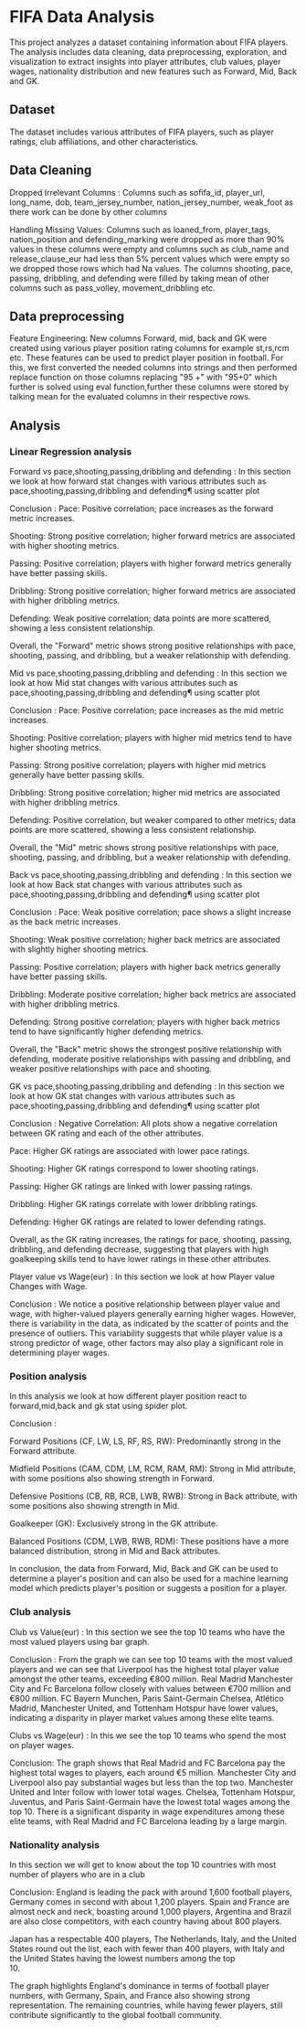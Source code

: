 # FIFA Data Analysis
This project analyzes a dataset containing information about FIFA players. The analysis includes data cleaning, data preprocessing, exploration, and visualization to extract insights into player attributes, club values, player wages, nationality distribution and new features such as Forward, Mid, Back and GK.
## Dataset 
The dataset includes various attributes of FIFA players, such as player ratings, club affiliations, and other characteristics.
## Data Cleaning
Dropped Irrelevant Columns : Columns such as sofifa_id, player_url, long_name, dob, team_jersey_number, nation_jersey_number, weak_foot as there work can be done by other columns

Handling Missing Values: Columns such as loaned_from, player_tags, nation_position and defending_marking were dropped as more than 90% values in these columns were empty and columns such as club_name	and release_clause_eur had less than 5% percent values which were empty so we dropped those rows which had Na values. The columns shooting, pace, passing, dribbling, and defending were filled by taking mean of other columns such as pass_volley, movement_dribbling etc.
## Data preprocessing 
Feature Engineering: New columns Forward, mid, back and GK were created using various player position rating columns for example st,rs,rcm etc. These features can be used to predict player position in football. For this, we first converted the needed columns into strings and then performed replace function on those columns replacing "95 +" with "95+0" which further is solved using eval function,further these columns were stored by talking mean for the evaluated columns in their respective rows.
## Analysis 
### Linear Regression analysis
Forward vs pace,shooting,passing,dribbling and defending : In this section we look at how forward stat changes with various attributes such as pace,shooting,passing,dribbling and defending¶ using scatter plot

  Conclusion : 
  Pace: Positive correlation; pace increases as the forward metric increases.

  Shooting: Strong positive correlation; higher forward metrics are associated with higher shooting metrics.

   Passing: Positive correlation; players with higher forward metrics generally have better passing skills.

   Dribbling: Strong positive correlation; higher forward metrics are associated with higher dribbling metrics.
   
   Defending: Weak positive correlation; data points are more scattered, showing a less consistent relationship.

   Overall, the "Forward" metric shows strong positive relationships with pace, shooting, passing, and dribbling, but a weaker relationship with defending.

Mid vs pace,shooting,passing,dribbling and defending : In this section we look at how Mid stat changes with various attributes such as pace,shooting,passing,dribbling and defending¶ using scatter plot

  Conclusion : 
  Pace: Positive correlation; pace increases as the mid metric increases.

  Shooting: Positive correlation; players with higher mid metrics tend to have higher shooting metrics.

  Passing: Strong positive correlation; players with higher mid metrics generally have better passing skills.

  Dribbling: Strong positive correlation; higher mid metrics are associated with higher dribbling metrics.

  Defending: Positive correlation, but weaker compared to other metrics; data points are more scattered, showing a less consistent relationship.

  Overall, the "Mid" metric shows strong positive relationships with pace, shooting, passing, and dribbling, but a weaker relationship with defending.

Back vs pace,shooting,passing,dribbling and defending : In this section we look at how Back stat changes with various attributes such as pace,shooting,passing,dribbling and defending¶ using scatter plot

  Conclusion :
  Pace: Weak positive correlation; pace shows a slight increase as the back metric increases.

  Shooting: Weak positive correlation; higher back metrics are associated with slightly higher shooting metrics.

  Passing: Positive correlation; players with higher back metrics generally have better passing skills.

  Dribbling: Moderate positive correlation; higher back metrics are associated with higher dribbling metrics.

  Defending: Strong positive correlation; players with higher back metrics tend to have significantly higher defending metrics.

  Overall, the "Back" metric shows the strongest positive relationship with defending, moderate positive relationships with passing and dribbling, and weaker positive relationships with pace and shooting.

GK vs pace,shooting,passing,dribbling and defending : In this section we look at how GK stat changes with various attributes such as pace,shooting,passing,dribbling and defending¶ using scatter plot

  Conclusion :
  Negative Correlation: All plots show a negative correlation between GK rating and each of the other attributes.

  Pace: Higher GK ratings are associated with lower pace ratings.
  
  Shooting: Higher GK ratings correspond to lower shooting ratings.

  Passing: Higher GK ratings are linked with lower passing ratings.

  Dribbling: Higher GK ratings correlate with lower dribbling ratings.

  Defending: Higher GK ratings are related to lower defending ratings.

  Overall, as the GK rating increases, the ratings for pace, shooting, passing, dribbling, and defending decrease, suggesting that players with high goalkeeping skills tend to have lower ratings in these other      attributes.

Player value vs Wage(eur) : In this section we look at how Player value Changes with Wage.

Conclusion : We notice a positive relationship between player value and wage, with higher-valued players generally earning higher wages. However, there is variability in the data, as indicated by the scatter of points and the presence of outliers. This variability suggests that while player value is a strong predictor of wage, other factors may also play a significant role in determining player wages.

### Position analysis
In this analysis we look at how different player position react to forward,mid,back and gk stat using spider plot.

Conclusion : 

Forward Positions (CF, LW, LS, RF, RS, RW): Predominantly strong in the Forward attribute.

Midfield Positions (CAM, CDM, LM, RCM, RAM, RM): Strong in Mid attribute, with some positions also showing strength in Forward.

Defensive Positions (CB, RB, RCB, LWB, RWB): Strong in Back attribute, with some positions also showing strength in Mid.

Goalkeeper (GK): Exclusively strong in the GK attribute.

Balanced Positions (CDM, LWB, RWB, RDM): These positions have a more balanced distribution, strong in Mid and Back attributes.

In conclusion, the data from Forward, Mid, Back and GK can be used to determine a player's position and can also be used for a machine learning model which predicts player's position or suggests a position for a player.

### Club analysis
 Club vs Value(eur) :  In this section we see the top 10 teams who have the most valued players using bar graph.

 Conclusion : 
 From the graph we can see top 10 teams with the most valued players and we can see that Liverpool has the highest total player value amongst the other teams, exceeding €800 million. Real Madrid Manchester City   and Fc Barcelona follow closely with values between €700 million and €800 million. FC Bayern Munchen, Paris Saint-Germain Chelsea, Atlético Madrid, Manchester United, and Tottenham Hotspur have lower values,     indicating a disparity in player market values among these elite teams.

 Clubs vs Wage(eur) : In this we see the top 10 teams who spend the most on player wages.

 Conclusion:
 The graph shows that Real Madrid and FC Barcelona pay the highest total wages to players, each around €5 million. Manchester City and Liverpool also pay substantial wages but less than the top two. Manchester    United and Inter follow with lower total wages. Chelsea, Tottenham Hotspur, Juventus, and Paris Saint-Germain have the lowest total wages among the top 10. There is a significant disparity in wage expenditures   among these elite teams, with Real Madrid and FC Barcelona leading by a large margin.

 ### Nationality analysis
 In this section we will get to know about the top 10 countries with most number of players who are in a club

 Conclusion: 
 England is leading the pack with around 1,600 football players, Germany comes in second with about 1,200 players. Spain and France are almost neck and neck, boasting around 1,000 players, Argentina and Brazil    are also close competitors, with each country having about 800 players.

 Japan has a respectable 400 players, The Netherlands, Italy, and the United States round out the list, each with fewer than 400 players, with Italy and the United States having the lowest numbers among the top  
 10.

 The graph highlights England's dominance in terms of football player numbers, with Germany, Spain, and France also showing strong representation. The remaining countries, while having fewer players, still 
 contribute significantly to the global football community.
